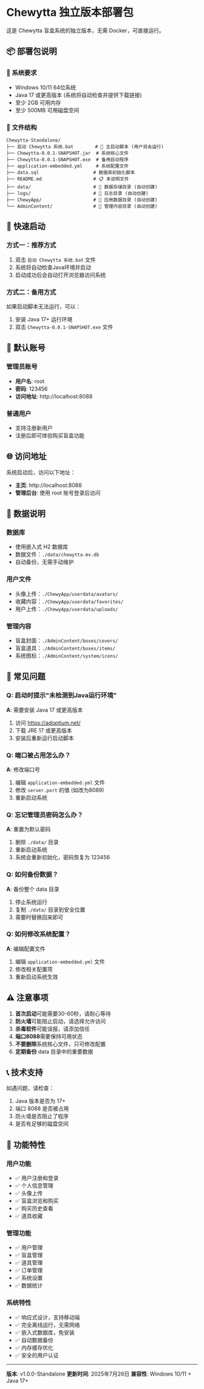 # Chewytta 独立版本部署包

这是 Chewytta 盲盒系统的独立版本，无需 Docker，可直接运行。

## 📦 部署包说明

### 🔧 系统要求
- Windows 10/11 64位系统
- Java 17 或更高版本 (系统将自动检查并提供下载链接)
- 至少 2GB 可用内存
- 至少 500MB 可用磁盘空间

### 📂 文件结构
```
Chewytta-Standalone/
├── 启动 Chewytta 系统.bat        # 🚀 主启动脚本 (用户双击运行)
├── Chewytta-0.0.1-SNAPSHOT.jar  # 系统核心文件
├── Chewytta-0.0.1-SNAPSHOT.exe  # 备用启动程序
├── application-embedded.yml     # 系统配置文件
├── data.sql                    # 数据库初始化脚本
├── README.md                   # 📋 本说明文件
├── data/                       # 📁 数据存储目录 (自动创建)
├── logs/                       # 📁 日志目录 (自动创建)
├── ChewyApp/                   # 📁 应用数据目录 (自动创建)
└── AdminContent/               # 📁 管理内容目录 (自动创建)
```

## 🚀 快速启动

### 方式一：推荐方式
1. 双击 `启动 Chewytta 系统.bat` 文件
2. 系统将自动检查Java环境并启动
3. 启动成功后会自动打开浏览器访问系统

### 方式二：备用方式
如果启动脚本无法运行，可以：
1. 安装 Java 17+ 运行环境
2. 双击 `Chewytta-0.0.1-SNAPSHOT.exe` 文件

## 🔐 默认账号

### 管理员账号
- **用户名**: root
- **密码**: 123456
- **访问地址**: http://localhost:8088

### 普通用户
- 支持注册新用户
- 注册后即可体验购买盲盒功能

## 🌐 访问地址

系统启动后，访问以下地址：
- **主页**: http://localhost:8088
- **管理后台**: 使用 root 账号登录后访问

## 📁 数据说明

### 数据库
- 使用嵌入式 H2 数据库
- 数据文件：`./data/chewytta.mv.db`
- 自动备份，无需手动维护

### 用户文件
- 头像上传：`./ChewyApp/userdata/avatars/`
- 收藏内容：`./ChewyApp/userdata/favorites/`
- 用户上传：`./ChewyApp/userdata/uploads/`

### 管理内容
- 盲盒封面：`./AdminContent/boxes/covers/`
- 盲盒道具：`./AdminContent/boxes/items/`
- 系统图标：`./AdminContent/system/icons/`

## 🔧 常见问题

### Q: 启动时提示"未检测到Java运行环境"
**A**: 需要安装 Java 17 或更高版本
1. 访问 https://adoptium.net/
2. 下载 JRE 17 或更高版本
3. 安装后重新运行启动脚本

### Q: 端口被占用怎么办？
**A**: 修改端口号
1. 编辑 `application-embedded.yml` 文件
2. 修改 `server.port` 的值 (如改为8089)
3. 重新启动系统

### Q: 忘记管理员密码怎么办？
**A**: 重置为默认密码
1. 删除 `./data/` 目录
2. 重新启动系统
3. 系统会重新初始化，密码恢复为 123456

### Q: 如何备份数据？
**A**: 备份整个 data 目录
1. 停止系统运行
2. 复制 `./data/` 目录到安全位置
3. 需要时替换回来即可

### Q: 如何修改系统配置？
**A**: 编辑配置文件
1. 编辑 `application-embedded.yml` 文件
2. 修改相关配置项
3. 重新启动系统生效

## ⚠️ 注意事项

1. **首次启动**可能需要30-60秒，请耐心等待
2. **防火墙**可能阻止启动，请选择允许访问
3. **杀毒软件**可能误报，请添加信任
4. **端口8088**需要保持可用状态
5. **不要删除**系统核心文件，只可修改配置
6. **定期备份** data 目录中的重要数据

## 📞 技术支持

如遇问题，请检查：
1. Java 版本是否为 17+
2. 端口 8088 是否被占用
3. 防火墙是否阻止了程序
4. 是否有足够的磁盘空间

## 🎯 功能特性

### 用户功能
- ✅ 用户注册和登录
- ✅ 个人信息管理
- ✅ 头像上传
- ✅ 盲盒浏览和购买
- ✅ 购买历史查看
- ✅ 道具收藏

### 管理功能
- ✅ 用户管理
- ✅ 盲盒管理
- ✅ 道具管理
- ✅ 订单管理
- ✅ 系统设置
- ✅ 数据统计

### 系统特性
- ✅ 响应式设计，支持移动端
- ✅ 完全离线运行，无需网络
- ✅ 嵌入式数据库，免安装
- ✅ 自动数据备份
- ✅ 内存缓存优化
- ✅ 安全的用户认证

---

**版本**: v1.0.0-Standalone
**更新时间**: 2025年7月26日
**兼容性**: Windows 10/11 + Java 17+
